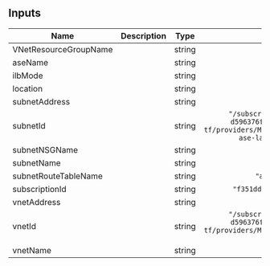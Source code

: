 ## Inputs

| Name | Description | Type | Default | Required |
|------|-------------|:----:|:-----:|:-----:|
| VNetResourceGroupName |  | string | `"RG-ase-lab-tf"` | no |
| aseName |  | string | `"appservice-tf"` | no |
| ilbMode |  | string | `"0"` | no |
| location |  | string | `"UK West"` | no |
| subnetAddress |  | string | `"10.0.0.0/24"` | no |
| subnetId |  | string | `"/subscriptions/f351ddd1-6c1d-4cd4-8b0f-d596376f90d5/resourceGroups/RG-ase-lab-tf/providers/Microsoft.Network/virtualNetworks/VNET-ase-lab-tf/subnets/SNET-ase-lab-tf"` | no |
| subnetNSGName |  | string | `"appservice-tf-NSG"` | no |
| subnetName |  | string | `"SNET-ase-lab-tf"` | no |
| subnetRouteTableName |  | string | `"appservice-tf-Route-Table"` | no |
| subscriptionId |  | string | `"f351ddd1-6c1d-4cd4-8b0f-d596376f90d5"` | no |
| vnetAddress |  | string | `"10.0.0.0/24"` | no |
| vnetId |  | string | `"/subscriptions/f351ddd1-6c1d-4cd4-8b0f-d596376f90d5/resourceGroups/RG-ase-lab-tf/providers/Microsoft.Network/virtualNetworks/VNET-ase-lab-tf"` | no |
| vnetName |  | string | `"VNET-ase-lab-tf"` | no |
